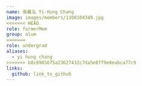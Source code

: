 ```yaml
---
name: 張義泓 Yi-Hung Chang 
image: images/members/1100104349.jpg 
<<<<<<< HEAD
role: formerMem
group: alum
=======
role: undergrad
aliases:
  - yi hung chang
>>>>>>> b8c8985675a23627432c7da5e8ff9e8eabca77c9
links:
  github: link_to_github 
---
```

